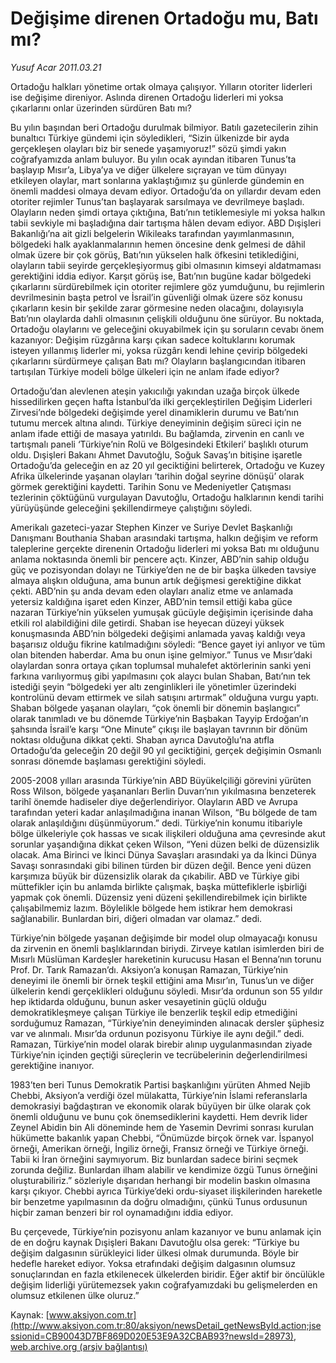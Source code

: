 # Değişime direnen Ortadoğu mu, Batı mı?

*Yusuf Acar 2011.03.21*

<font class="agenda2NewsSpot">
 Ortadoğu halkları yönetime ortak olmaya çalışıyor. Yılların otoriter liderleri ise değişime direniyor. Aslında direnen Ortadoğu liderleri mi yoksa çıkarlarını onlar üzerinden sürdüren Batı mı?
</font>
<font class="newsDetail">
 <p>
  <p class="MsoNormal">
   Bu yılın başından beri Ortadoğu durulmak bilmiyor. Batılı gazetecilerin zihin bunaltıcı Türkiye gündemi için söyledikleri, “Sizin ülkenizde bir ayda gerçekleşen olayları biz bir senede yaşamıyoruz!” sözü şimdi yakın coğrafyamızda anlam buluyor. Bu yılın ocak ayından itibaren Tunus’ta başlayıp Mısır’a, Libya’ya ve diğer ülkelere sıçrayan ve tüm dünyayı etkileyen olaylar, mart sonlarına yaklaştığımız şu günlerde gündemin en önemli maddesi olmaya devam ediyor. Ortadoğu’da on yıllardır devam eden otoriter rejimler Tunus’tan başlayarak sarsılmaya ve devrilmeye başladı. Olayların neden şimdi ortaya çıktığına, Batı’nın tetiklemesiyle mi yoksa halkın tabii sevkiyle mi başladığına dair tartışma hâlen devam ediyor. ABD Dışişleri Bakanlığı’na ait gizli belgelerin Wikileaks tarafından yayımlanmasının, bölgedeki halk ayaklanmalarının hemen öncesine denk gelmesi de dâhil olmak üzere bir çok görüş, Batı’nın yükselen halk öfkesini tetiklediğini, olayların tabii seyirde gerçekleşiyormuş gibi olmasının kimseyi aldatmaması gerektiğini iddia ediyor. Karşıt görüş ise, Batı’nın bugüne kadar bölgedeki çıkarlarını sürdürebilmek için otoriter rejimlere göz yumduğunu, bu rejimlerin devrilmesinin başta petrol ve İsrail’in güvenliği olmak üzere söz konusu çıkarların kesin bir şekilde zarar görmesine neden olacağını, dolayısıyla Batı’nın olaylarda dahli olmasının çelişkili olduğunu öne sürüyor. Bu noktada, Ortadoğu olaylarını ve geleceğini okuyabilmek için şu soruların cevabı önem kazanıyor: Değişim rüzgârına karşı çıkan sadece koltuklarını korumak isteyen yıllanmış liderler mi, yoksa rüzgârı kendi lehine çevirip bölgedeki çıkarlarını sürdürmeye çalışan Batı mı? Olayların başlangıcından itibaren tartışılan Türkiye modeli bölge ülkeleri için ne anlam ifade ediyor?
  </p>
  <p class="MsoNormal">
   <span>
   </span>
   Ortadoğu’dan alevlenen ateşin yakıcılığı yakından uzağa birçok ülkede hissedilirken geçen hafta İstanbul’da ilki gerçekleştirilen Değişim Liderleri Zirvesi’nde bölgedeki değişimde yerel dinamiklerin durumu ve Batı’nın tutumu mercek altına alındı. Türkiye deneyiminin değişim süreci için ne anlam ifade ettiği de masaya yatırıldı. Bu bağlamda, zirvenin en canlı ve tartışmalı paneli ‘Türkiye’nin Rolü ve Bölgesindeki Etkileri’ başlıklı oturum oldu. Dışişleri Bakanı Ahmet Davutoğlu, Soğuk Savaş’ın bitişine işaretle Ortadoğu’da geleceğin en az 20 yıl geciktiğini belirterek, Ortadoğu ve Kuzey Afrika ülkelerinde yaşanan olayları ‘tarihin doğal seyrine dönüşü’ olarak görmek gerektiğini kaydetti. Tarihin Sonu ve Medeniyetler Çatışması tezlerinin çöktüğünü vurgulayan Davutoğlu, Ortadoğu halklarının kendi tarihi yürüyüşünde geleceğini şekillendirmeye çalıştığını söyledi.
  </p>
  <p class="MsoNormal">
   <span>
   </span>
   Amerikalı gazeteci-yazar Stephen Kinzer ve Suriye Devlet Başkanlığı Danışmanı Bouthania Shaban arasındaki tartışma, halkın değişim ve reform taleplerine gerçekte direnenin Ortadoğu liderleri mi yoksa Batı mı olduğunu anlama noktasında önemli bir pencere açtı. Kinzer, ABD’nin sahip olduğu güç ve pozisyondan dolayı ne Türkiye’den ne de bir başka ülkeden tavsiye almaya alışkın olduğuna, ama bunun artık değişmesi gerektiğine dikkat çekti. ABD’nin şu anda devam eden olayları analiz etme ve anlamada yetersiz kaldığına işaret eden Kinzer, ABD’nin temsil ettiği kaba güce nazaran Türkiye’nin yükselen yumuşak gücüyle değişimin içerisinde daha etkili rol alabildiğini dile getirdi. Shaban ise heyecan düzeyi yüksek konuşmasında ABD’nin bölgedeki değişimi anlamada yavaş kaldığı veya başarısız olduğu fikrine katılmadığını söyledi: “Bence gayet iyi anlıyor ve tüm olan bitenden haberdar. Ama bu onun işine gelmiyor.” Tunus ve Mısır’daki olaylardan sonra ortaya çıkan toplumsal muhalefet aktörlerinin sanki yeni farkına varılıyormuş gibi yapılmasını çok alaycı bulan Shaban, Batı’nın tek istediği şeyin “bölgedeki yer altı zenginlikleri ile yönetimler üzerindeki kontrolünü devam ettirmek ve silah satışını artırmak” olduğuna vurgu yaptı. Shaban bölgede yaşanan olayları, “çok önemli bir dönemin başlangıcı” olarak tanımladı ve bu dönemde Türkiye’nin Başbakan Tayyip Erdoğan’ın şahsında İsrail’e karşı “One Minute” çıkışı ile başlayan tavrının bir dönüm noktası olduğuna dikkat çekti. Shaban ayrıca Davutoğlu’na atıfla Ortadoğu’da geleceğin 20 değil 90 yıl geciktiğini, gerçek değişimin Osmanlı sonrası dönemde başlaması gerektiğini söyledi.
  </p>
  <p class="MsoNormal">
   <span>
   </span>
   2005-2008 yılları arasında Türkiye’nin ABD Büyükelçiliği görevini yürüten Ross Wilson, bölgede yaşananları Berlin Duvarı’nın yıkılmasına benzeterek tarihî önemde hadiseler diye değerlendiriyor. Olayların ABD ve Avrupa tarafından yeteri kadar anlaşılmadığına inanan Wilson, “Bu bölgede de tam olarak anlaşıldığını düşünmüyorum.” dedi. Türkiye’nin konumu itibariyle bölge ülkeleriyle çok hassas ve sıcak ilişkileri olduğuna ama çevresinde akut sorunlar yaşandığına dikkat çeken Wilson, “Yeni düzen belki de düzensizlik olacak. Ama Birinci ve İkinci Dünya Savaşları arasındaki ya da İkinci Dünya Savaşı sonrasındaki gibi bilinen türden bir düzen değil. Bence yeni düzen karşımıza büyük bir düzensizlik olarak da çıkabilir. ABD ve Türkiye gibi müttefikler için bu anlamda birlikte çalışmak, başka müttefiklerle işbirliği yapmak çok önemli. Düzensiz yeni düzeni şekillendirebilmek için birlikte çalışabilmemiz lazım. Böylelikle bölgede hem istikrar hem demokrasi sağlanabilir. Bunlardan biri, diğeri olmadan var olamaz.” dedi.
  </p>
  <p class="MsoNormal">
   <span>
   </span>
   Türkiye’nin bölgede yaşanan değişimde bir model olup olmayacağı konusu da zirvenin en önemli başlıklarından biriydi. Zirveye katılan isimlerden biri de Mısırlı Müslüman Kardeşler hareketinin kurucusu Hasan el Benna’nın torunu Prof. Dr. Tarık Ramazan’dı. Aksiyon’a konuşan Ramazan, Türkiye’nin deneyimi ile önemli bir örnek teşkil ettiğini ama
   <span>
   </span>
   Mısır’ın, Tunus’un ve diğer ülkelerin kendi gerçeklikleri olduğunu söyledi. Mısır’da ordunun son 55 yıldır hep iktidarda olduğunu, bunun asker vesayetinin güçlü olduğu demokratikleşmeye çalışan Türkiye ile benzerlik teşkil edip etmediğini sorduğumuz Ramazan, “Türkiye’nin deneyiminden alınacak dersler şüphesiz var ve alınmalı. Mısır’da ordunun pozisyonu Türkiye ile aynı değil.” dedi. Ramazan, Türkiye’nin model olarak birebir alınıp uygulanmasından ziyade Türkiye’nin içinden geçtiği süreçlerin ve tecrübelerinin değerlendirilmesi gerektiğine inanıyor.
  </p>
  <p class="MsoNormal">
   <span>
   </span>
   1983’ten beri Tunus Demokratik Partisi başkanlığını yürüten Ahmed Nejib Chebbi, Aksiyon’a verdiği özel mülakatta, Türkiye’nin İslami referanslarla demokrasiyi bağdaştıran ve ekonomik olarak büyüyen bir ülke olarak çok önemli olduğunu ve bunu çok önemsediklerini kaydetti. Hem devrik lider Zeynel Abidin bin Ali döneminde hem de Yasemin Devrimi sonrası kurulan hükümette bakanlık yapan Chebbi, “Önümüzde birçok örnek var. İspanyol örneği, Amerikan örneği, İngiliz örneği, Fransız örneği ve Türkiye örneği. Tabii ki İran örneğini saymıyorum. Biz bunlardan sadece birini seçmek zorunda değiliz. Bunlardan ilham alabilir ve kendimize özgü Tunus örneğini oluşturabiliriz.” sözleriyle dışarıdan herhangi bir modelin baskın olmasına karşı çıkıyor. Chebbi ayrıca Türkiye’deki ordu-siyaset ilişkilerinden hareketle bir benzetme yapılmasının da doğru olmadığını, çünkü Tunus ordusunun hiçbir zaman benzeri bir rol oynamadığını iddia ediyor.
  </p>
  <p class="MsoNormal">
   <span>
   </span>
   Bu çerçevede, Türkiye’nin pozisyonu anlam kazanıyor ve bunu anlamak için de en doğru kaynak Dışişleri Bakanı Davutoğlu olsa gerek: “Türkiye bu değişim dalgasının sürükleyici lider ülkesi olmak durumunda. Böyle bir hedefle hareket ediyor. Yoksa etrafındaki değişim dalgasının olumsuz sonuçlarından en fazla etkilenecek ülkelerden biridir. Eğer aktif bir öncülükle değişim liderliği yürütemezsek yakın coğrafyamızdaki bu gelişmelerden en olumsuz etkilenen ülke oluruz.”
  </p>
 </p>
</font>

Kaynak: [www.aksiyon.com.tr](http://www.aksiyon.com.tr:80/aksiyon/newsDetail_getNewsById.action;jsessionid=CB90043D7BF869D020E53E9A32CBAB93?newsId=28973), [web.archive.org (arşiv bağlantısı)](http://web.archive.org/web/20110324182012/http://www.aksiyon.com.tr:80/aksiyon/newsDetail_getNewsById.action;jsessionid=CB90043D7BF869D020E53E9A32CBAB93?newsId=28973)
